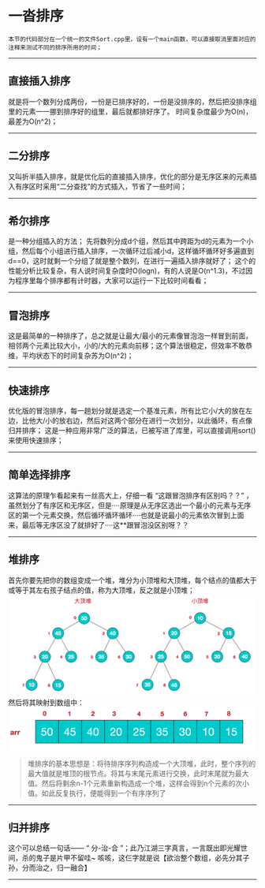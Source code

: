 # 一沓排序
    本节的代码部分在一个统一的文件Sort.cpp里，设有一个main函数，可以直接取消里面对应的注释来测试不同的排序所用的时间；
---

## 直接插入排序
就是将一个数列分成两份，一份是已排序好的，一份是没排序的，然后把没排序组里的元素一一挪到排序好的组里，最后就都排好序了。
时间复杂度最少为O(n)，最差为O(n^2)；

---

## 二分排序
又叫折半插入排序，就是优化后的直接插入排序，优化的部分是无序区来的元素插入有序区时采用“二分查找”的方式插入，节省了一些时间；

---

## 希尔排序
是一种分组插入的方法；
先将数列分成d个组，然后其中跨距为d的元素为一个小组，然后每个小组进行插入排序，一次循环过后减小d，这样循环循环好多遍直到d==0，这时就剩一个分组了就是整个数列，在进行一遍插入排序就好了；
这个的性能分析比较复杂，有人说时间复杂度时O(logn)，有的人说是O(n^1.3)，不过因为程序里每个排序都有计时器，大家可以运行一下比较时间看看；

---

## 冒泡排序
这是最简单的一种排序了，总之就是让最大/最小的元素像冒泡泡一样冒到前面，相邻两个元素比较大小，小的/大的元素向前移；这个算法很稳定，但效率不敢恭维，平均状态下的时间复杂苏为O(n^2)；

---

## 快速排序
优化版的冒泡排序，每一趟划分就是选定一个基准元素，所有比它小/大的放在左边，比他大/小的放右边，然后对这两个部分在进行一次划分，以此循环，有点像归并排序；
这是一种应用非常广泛的算法，已被写进了库里，可以直接调用sort()来使用快速排序；

---

## 简单选择排序
这算法的原理乍看起来有一丝高大上，仔细一看 “这跟冒泡排序有区别吗？？” ，虽然划分了有序区和无序区，但是····原理是从无序区选出一个最小的元素与无序区的第一个元素交换，然后循环循环循环····也就是说最小的元素依次冒到上面来，最后等无序区没了就排好了····这**跟冒泡没区别呀？？

---

## 堆排序
首先你要先把你的数组变成一个堆，堆分为小顶堆和大顶堆，每个结点的值都大于或等于其左右孩子结点的值，称为大顶堆，反之就是小顶堆；
![](Pictures/heap1.png)
然后将其映射到数组中：
![](Pictures/heap2.png)
>堆排序的基本思想是：将待排序序列构造成一个大顶堆，此时，整个序列的最大值就是堆顶的根节点。将其与末尾元素进行交换，此时末尾就为最大值。然后将剩余n-1个元素重新构造成一个堆，这样会得到n个元素的次小值。如此反复执行，便能得到一个有序序列了

---

## 归并排序
这个可以总结一句话—— “ 分-治-合 ”；此乃江湖三字真言，一言既出即光耀世间，杀的鬼子是片甲不留哇~
咳咳，这仨字就是说【欲治整个数组，必先分其子孙，分而治之，归一融合】

---

